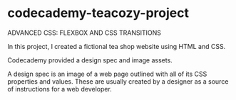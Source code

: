 # codecademy-teacozy-project

ADVANCED CSS: FLEXBOX AND CSS TRANSITIONS

In this project, I created a fictional tea shop website using HTML and CSS.

Codecademy provided a design spec and image assets. 

A design spec is an image of a web page outlined with all of its CSS properties and values. These are usually created by a designer as a source of instructions for a web developer. 
